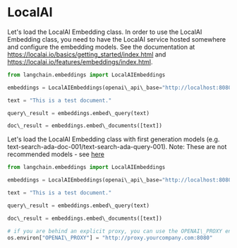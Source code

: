 # LocalAI

Let's load the LocalAI Embedding class. In order to use the LocalAI Embedding class, you need to have the LocalAI service hosted somewhere and configure the embedding models. See the documentation at <https://localai.io/basics/getting_started/index.html> and <https://localai.io/features/embeddings/index.html>.

```python
from langchain.embeddings import LocalAIEmbeddings  

```

```python
embeddings = LocalAIEmbeddings(openai\_api\_base="http://localhost:8080", model="embedding-model-name")  

```

```python
text = "This is a test document."  

```

```python
query\_result = embeddings.embed\_query(text)  

```

```python
doc\_result = embeddings.embed\_documents([text])  

```

Let's load the LocalAI Embedding class with first generation models (e.g. text-search-ada-doc-001/text-search-ada-query-001). Note: These are not recommended models - see [here](https://platform.openai.com/docs/guides/embeddings/what-are-embeddings)

```python
from langchain.embeddings import LocalAIEmbeddings  

```

```python
embeddings = LocalAIEmbeddings(openai\_api\_base="http://localhost:8080", model="embedding-model-name")  

```

```python
text = "This is a test document."  

```

```python
query\_result = embeddings.embed\_query(text)  

```

```python
doc\_result = embeddings.embed\_documents([text])  

```

```python
# if you are behind an explicit proxy, you can use the OPENAI\_PROXY environment variable to pass through  
os.environ["OPENAI\_PROXY"] = "http://proxy.yourcompany.com:8080"  

```
